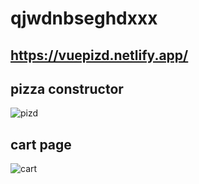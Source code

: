 # qjwdnbseghdxxx

## https://vuepizd.netlify.app/

## pizza constructor

![pizd](https://user-images.githubusercontent.com/86561198/141667763-d7429675-9a60-4a0a-9019-af8bb9c6f873.png)

## cart page


![cart](https://user-images.githubusercontent.com/86561198/141667792-bed4920e-c117-471d-8cf8-3ba849dc300d.png)
